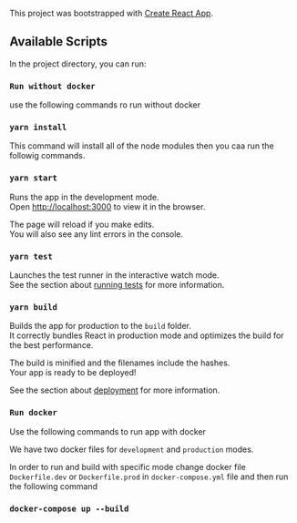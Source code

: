 This project was bootstrapped with [Create React App](https://github.com/facebook/create-react-app).

## Available Scripts

In the project directory, you can run:

### `Run without docker`

use the following commands ro run without docker

### `yarn install`

This command will install all of the node modules then you caa run the followig commands.

### `yarn start`

Runs the app in the development mode.<br />
Open [http://localhost:3000](http://localhost:3000) to view it in the browser.

The page will reload if you make edits.<br />
You will also see any lint errors in the console.

### `yarn test`

Launches the test runner in the interactive watch mode.<br />
See the section about [running tests](https://facebook.github.io/create-react-app/docs/running-tests) for more information.

### `yarn build`

Builds the app for production to the `build` folder.<br />
It correctly bundles React in production mode and optimizes the build for the best performance.

The build is minified and the filenames include the hashes.<br />
Your app is ready to be deployed!

See the section about [deployment](https://facebook.github.io/create-react-app/docs/deployment) for more information.

### `Run docker`

Use the following commands to run app with docker

We have two docker files for `development` and `production` modes.

In order to run and build with specific mode change docker file `Dockerfile.dev` or `Dockerfile.prod` in `docker-compose.yml` file and then run the following command

### `docker-compose up --build`
